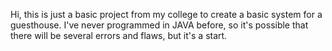 Hi, this is just a basic project from my college to create a basic system for a guesthouse. 
I've never programmed in JAVA before, so it's possible that there will be several errors and flaws, but it's a start.
